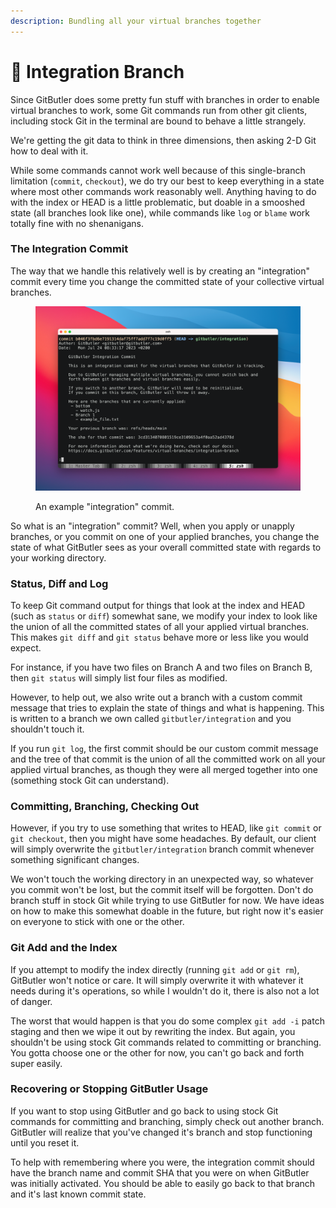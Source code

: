 ```yaml
---
description: Bundling all your virtual branches together
---
```


# 🍇 Integration Branch

Since GitButler does some pretty fun stuff with branches in order to enable virtual branches to work, some Git commands run from other git clients, including stock Git in the terminal are bound to behave a little strangely.&#x20;

We're getting the git data to think in three dimensions, then asking 2-D Git how to deal with it.

While some commands cannot work well because of this single-branch limitation (`commit`, `checkout`), we do try our best to keep everything in a state where most other commands work reasonably well. Anything having to do with the index or HEAD is a little problematic, but doable in a smooshed state (all branches look like one), while commands like `log` or `blame` work totally fine with no shenanigans.

### The Integration Commit

The way that we handle this relatively well is by creating an "integration" commit every time you change the committed state of your collective virtual branches.

<figure><img src="../../../.gitbook/assets/CleanShot 2023-07-24 at 17.17.44@2x.png" alt=""><figcaption><p>An example "integration" commit.</p></figcaption></figure>

So what is an "integration" commit? Well, when you apply or unapply branches, or you commit on one of your applied branches, you change the state of what GitButler sees as your overall committed state with regards to your working directory.&#x20;

### Status, Diff and Log

To keep Git command output for things that look at the index and HEAD (such as `status` or `diff`) somewhat sane, we modify your index to look like the union of all the committed states of all your applied virtual branches. This makes `git diff` and `git status` behave more or less like you would expect.&#x20;

For instance, if you have two files on Branch A and two files on Branch B, then `git status` will simply list four files as modified.

However, to help out, we also write out a branch with a custom commit message that tries to explain the state of things and what is happening. This is written to a branch we own called `gitbutler/integration` and you shouldn't touch it.

If you run `git log`, the first commit should be our custom commit message and the tree of that commit is the union of all the committed work on all your applied virtual branches, as though they were all merged together into one (something stock Git can understand).

### Committing, Branching, Checking Out

However, if you try to use something that writes to HEAD, like `git commit` or `git checkout`, then you might have some headaches. By default, our client will simply overwrite the `gitbutler/integration` branch commit whenever something significant changes.

We won't touch the working directory in an unexpected way, so whatever you commit won't be lost, but the commit itself will be forgotten.  Don't do branch stuff in stock Git while trying to use GitButler for now. We have ideas on how to make this somewhat doable in the future, but right now it's easier on everyone to stick with one or the other.

### Git Add and the Index

If you attempt to modify the index directly (running `git add` or `git rm`), GitButler won't notice or care. It will simply overwrite it with whatever it needs during it's operations, so while I wouldn't do it, there is also not a lot of danger.&#x20;

The worst that would happen is that you do some complex `git add -i` patch staging and then we wipe it out by rewriting the index. But again, you shouldn't be using stock Git commands related to committing or branching. You gotta choose one or the other for now, you can't go back and forth super easily.

### Recovering or Stopping GitButler Usage

If you want to stop using GitButler and go back to using stock Git commands for committing and branching, simply check out another branch. GitButler will realize that you've changed it's branch and stop functioning until you reset it.

To help with remembering where you were, the integration commit should have the branch name and commit SHA that you were on when GitButler was initially activated. You should be able to easily go back to that branch and it's last known commit state.
